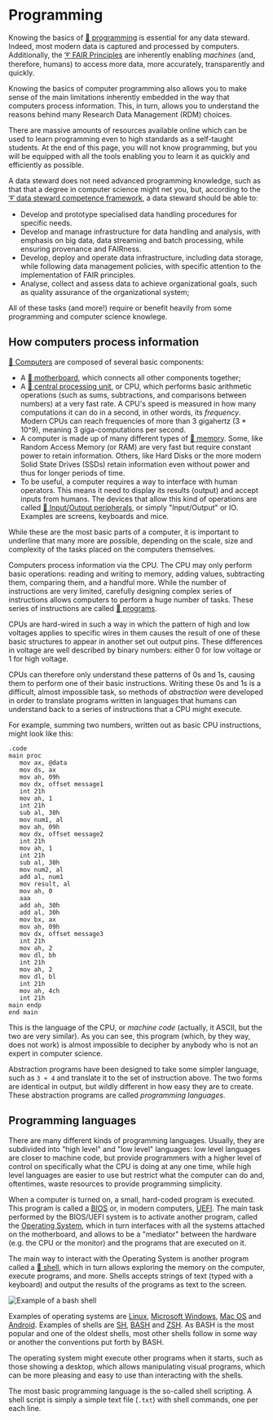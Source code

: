 # Programming

Knowing the basics of [:beginner: programming](https://en.m.wikipedia.org/wiki/Computer_programming) is essential for any data steward.
Indeed, most modern data is captured and processed by computers.
Additionally, the [:curly_loop: FAIR Principles]() are inherently enabling _machines_ (and, therefore, humans) to access more data, more accurately, transparently and quickly.

Knowing the basics of computer programming also allows you to make sense of the main limitations inherently embedded in the way that computers process information.
This, in turn, allows you to understand the reasons behind many Research Data Management (RDM) choices.

There are massive amounts of resources available online which can be used to learn programming even to high standards as a self-taught students.
At the end of this page, you will not know programming, but you will be equipped with all the tools enabling you to learn it as quickly and efficiently as possible.

A data steward does not need advanced programming knowledge, such as that that a degree in computer science might net you, but, according to the [:curly_loop: data steward competence framework](topics/basics/competences.md), a data steward should be able to:
- Develop and prototype specialised data handling procedures for specific needs.
- Develop and manage infrastructure for data handling and analysis, with emphasis on big data, data streaming and batch processing, while ensuring provenance and FAIRness.
- Develop, deploy and operate data infrastructure, including data storage, while following data management policies, with specific attention to the implementation of FAIR principles.
- Analyse, collect and assess data to achieve organizational goals, such as quality assurance of the organizational system;

All of these tasks (and more!) require or benefit heavily from some programming and computer science knowlege.

## How computers process information
[:beginner: Computers](https://en.wikipedia.org/wiki/Computer) are composed of several basic components:
- A [:beginner: motherboard](https://en.wikipedia.org/wiki/Motherboard), which connects all other components together;
- A [:beginner: central processing unit](https://en.wikipedia.org/wiki/Central_processing_unit), or CPU, which performs basic arithmetic operations (such as sums, subtractions, and comparisons between numbers) at a very fast rate.
  A CPU's speed is measured in how many computations it can do in a second, in other words, its *frequency*.
  Modern CPUs can reach frequencies of more than 3 gigahertz (3 \* 10^9), meaning 3 giga-computations per second.
- A computer is made up of many different types of [:beginner: memory](https://en.wikipedia.org/wiki/Computer_memory).
  Some, like Random Access Memory (or RAM) are very fast but require constant power to retain information.
  Others, like Hard Disks or the more modern Solid State Drives (SSDs) retain information even without power and thus for longer periods of time.
- To be useful, a computer requires a way to interface with human operators.
  This means it need to display its results (output) and accept inputs from humans.
  The devices that allow this kind of operations are called [:beginner: Input/Output peripherals](https://en.wikipedia.org/wiki/Input/output), or simply "Input/Output" or IO.
  Examples are screens, keyboards and mice.

While these are the most basic parts of a computer, it is important to underline that many more are possible, depending on the scale, size and complexity of the tasks placed on the computers themselves.

Computers process information via the CPU.
The CPU may only perform basic operations: reading and writing to memory, adding values, subtracting them, comparing them, and a handful more.
While the number of instructions are very limited, carefully designing complex series of instructions allows computers to perform a huge number of tasks.
These series of instructions are called [:beginner: programs](https://en.wikipedia.org/wiki/Computer_program).

CPUs are hard-wired in such a way in which the pattern of high and low voltages applies to specific wires in them causes the result of one of these basic structures to appear in another set out output pins.
These differences in voltage are well described by binary numbers: either 0 for low voltage or 1 for high voltage.

CPUs can therefore only understand these patterns of 0s and 1s, causing them to perform one of their basic instructions.
Writing these 0s and 1s is a difficult, almost impossible task, so methods of *abstraction* were developed in order to translate programs written in languages that humans can understand back to a series of instructions that a CPU might execute.

For example, summing two numbers, written out as basic CPU instructions, might look like this:
```ascii
.code
main proc
   mov ax, @data
   mov ds, ax
   mov ah, 09h
   mov dx, offset message1
   int 21h
   mov ah, 1
   int 21h
   sub al, 30h 
   mov num1, al
   mov ah, 09h
   mov dx, offset message2
   int 21h
   mov ah, 1
   int 21h
   sub al, 30h
   mov num2, al
   add al, num1
   mov result, al
   mov ah, 0 
   aaa
   add ah, 30h
   add al, 30h
   mov bx, ax
   mov ah, 09h
   mov dx, offset message3
   int 21h
   mov ah, 2
   mov dl, bh
   int 21h
   mov ah, 2
   mov dl, bl 
   int 21h
   mov ah, 4ch
   int 21h
main endp
end main
```

This is the language of the CPU, or *machine code* (actually, it ASCII, but the two are very similar).
As you can see, this program (which, by they way, does not work) is almost impossible to decipher by anybody who is not an expert in computer science.

Abstraction programs have been designed to take some simpler language, such as `3 + 4` and translate it to the set of instruction above.
The two forms are identical in output, but wildly different in how easy they are to create.
These abstraction programs are called *programming languages*.

## Programming languages
There are many different kinds of programming languages.
Usually, they are subdivided into "high level" and "low level" languages: low level languages are closer to machine code, but provide programmers with a higher level of control on specifically what the CPU is doing at any one time, while high level languages are easier to use but restrict what the computer can do and, oftentimes, waste resources to provide programming simplicity.

When a computer is turned on, a small, hard-coded program is executed.
This program is called a [BIOS](https://en.wikipedia.org/wiki/BIOS) or, in modern computers, [UEFI](https://en.wikipedia.org/wiki/UEFI).
The main task performed by the BIOS/UEFI system is to activate another program, called the [Operating System](https://en.wikipedia.org/wiki/Kernel_(operating_system)), which in turn interfaces with all the systems attached on the motherboard, and allows to be a "mediator" between the hardware (e.g. the CPU or the monitor) and the programs that are executed on it.

The main way to interact with the Operating System is another program called a [:beginner: shell](https://en.wikipedia.org/wiki/Shell_(computing)), which in turn allows exploring the memory on the computer, execute programs, and more.
Shells accepts strings of text (typed with a keyboard) and output the results of the programs as text to the screen.

![Example of a bash shell](https://upload.wikimedia.org/wikipedia/commons/1/16/OpenBSD_ksh_Interaction.png)

Examples of operating systems are [Linux](https://www.kernel.org/), [Microsoft Windows](https://www.microsoft.com/it-it/windows/), [Mac OS](https://en.wikipedia.org/wiki/MacOS) and [Android](https://www.android.com/).
Examples of shells are [SH](https://en.wikipedia.org/wiki/Bourne_shell), [BASH](https://www.gnu.org/software/bash/) and [ZSH](https://www.zsh.org/). 
As BASH is the most popular and one of the oldest shells, most other shells follow in some way or another the conventions put forth by BASH.

The operating system might execute other programs when it starts, such as those showing a desktop, which allows manipulating visual programs, which can be more pleasing and easy to use than interacting with the shells.

The most basic programming language is the so-called shell scripting.
A shell script is simply a simple text file (`.txt`) with shell commands, one per each line.